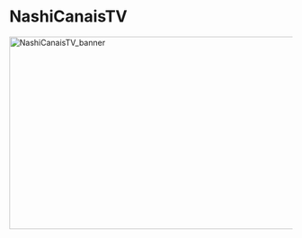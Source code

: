 # NashiCanaisTV

<img width="717" height="343" alt="NashiCanaisTV_banner" src="https://github.com/user-attachments/assets/6642455c-7651-4a6a-9d1f-47e89dcfa758" />
